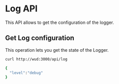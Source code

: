 # Log API
This API allows to get the configuration of the logger.

## Get Log configuration
This operation lets you get the state of the Logger.

```bash
curl http://wud:3000/api/log

{
  "level":"debug"
}
```
